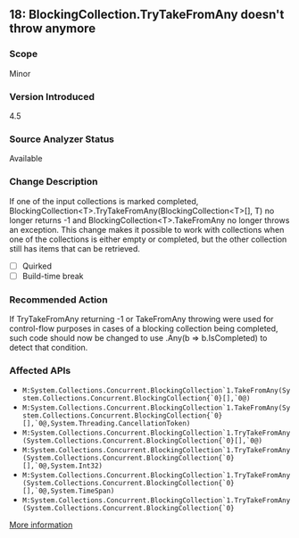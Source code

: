## 18: BlockingCollection<T>.TryTakeFromAny doesn't throw anymore

### Scope
Minor

### Version Introduced
4.5

### Source Analyzer Status
Available

### Change Description
If one of the input collections is marked completed, BlockingCollection&lt;T&gt;.TryTakeFromAny(BlockingCollection&lt;T&gt;[], T) no longer returns -1 and BlockingCollection&lt;T&gt;.TakeFromAny no longer throws an exception. This change makes it possible to work with collections when one of the collections is either empty or completed, but the other collection still has items that can be retrieved.

- [ ] Quirked
- [ ] Build-time break

### Recommended Action
If TryTakeFromAny returning -1 or TakeFromAny throwing were used for control-flow purposes in cases of a blocking collection being completed, such code should now be changed to use .Any(b =&gt; b.IsCompleted) to detect that condition.

### Affected APIs
* ``M:System.Collections.Concurrent.BlockingCollection`1.TakeFromAny(System.Collections.Concurrent.BlockingCollection{`0}[],`0@)``
* ``M:System.Collections.Concurrent.BlockingCollection`1.TakeFromAny(System.Collections.Concurrent.BlockingCollection{`0}[],`0@,System.Threading.CancellationToken)``
* ``M:System.Collections.Concurrent.BlockingCollection`1.TryTakeFromAny(System.Collections.Concurrent.BlockingCollection{`0}[],`0@)``
* ``M:System.Collections.Concurrent.BlockingCollection`1.TryTakeFromAny(System.Collections.Concurrent.BlockingCollection{`0}[],`0@,System.Int32)``
* ``M:System.Collections.Concurrent.BlockingCollection`1.TryTakeFromAny(System.Collections.Concurrent.BlockingCollection{`0}[],`0@,System.TimeSpan)``
* ``M:System.Collections.Concurrent.BlockingCollection`1.TryTakeFromAny(System.Collections.Concurrent.BlockingCollection{`0}``

[More information](https://msdn.microsoft.com/en-us/library/hh367887#core)
